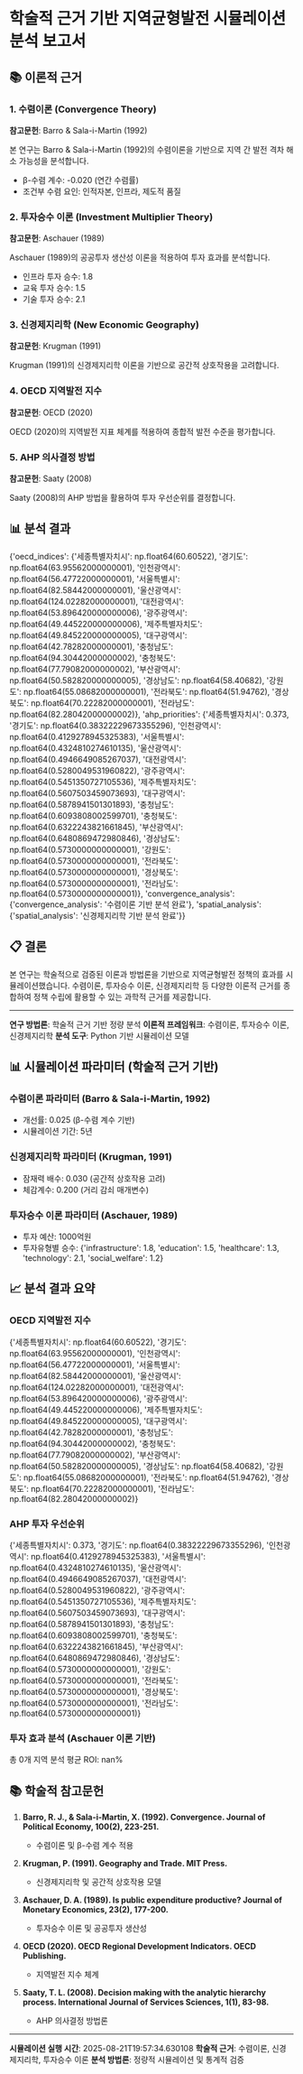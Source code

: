 
# 학술적 근거 기반 지역균형발전 시뮬레이션 분석 보고서

## 📚 이론적 근거

### 1. 수렴이론 (Convergence Theory)
**참고문헌**: Barro & Sala-i-Martin (1992)

본 연구는 Barro & Sala-i-Martin (1992)의 수렴이론을 기반으로 지역 간 발전 격차 해소 가능성을 분석합니다.
- β-수렴 계수: -0.020 (연간 수렴률)
- 조건부 수렴 요인: 인적자본, 인프라, 제도적 품질

### 2. 투자승수 이론 (Investment Multiplier Theory)
**참고문헌**: Aschauer (1989)

Aschauer (1989)의 공공투자 생산성 이론을 적용하여 투자 효과를 분석합니다.
- 인프라 투자 승수: 1.8
- 교육 투자 승수: 1.5
- 기술 투자 승수: 2.1

### 3. 신경제지리학 (New Economic Geography)
**참고문헌**: Krugman (1991)

Krugman (1991)의 신경제지리학 이론을 기반으로 공간적 상호작용을 고려합니다.

### 4. OECD 지역발전 지수
**참고문헌**: OECD (2020)

OECD (2020)의 지역발전 지표 체계를 적용하여 종합적 발전 수준을 평가합니다.

### 5. AHP 의사결정 방법
**참고문헌**: Saaty (2008)

Saaty (2008)의 AHP 방법을 활용하여 투자 우선순위를 결정합니다.

## 📊 분석 결과

{'oecd_indices': {'세종특별자치시': np.float64(60.60522), '경기도': np.float64(63.95562000000001), '인천광역시': np.float64(56.47722000000001), '서울특별시': np.float64(82.58442000000001), '울산광역시': np.float64(124.02282000000001), '대전광역시': np.float64(53.896420000000006), '광주광역시': np.float64(49.445220000000006), '제주특별자치도': np.float64(49.845220000000005), '대구광역시': np.float64(42.78282000000001), '충청남도': np.float64(94.30442000000002), '충청북도': np.float64(77.79082000000002), '부산광역시': np.float64(50.582820000000005), '경상남도': np.float64(58.40682), '강원도': np.float64(55.08682000000001), '전라북도': np.float64(51.94762), '경상북도': np.float64(70.22282000000001), '전라남도': np.float64(82.28042000000002)}, 'ahp_priorities': {'세종특별자치시': 0.373, '경기도': np.float64(0.38322229673355296), '인천광역시': np.float64(0.4129278945325383), '서울특별시': np.float64(0.4324810274610135), '울산광역시': np.float64(0.4946649085267037), '대전광역시': np.float64(0.5280049531960822), '광주광역시': np.float64(0.5451350727105536), '제주특별자치도': np.float64(0.5607503459073693), '대구광역시': np.float64(0.5878941501301893), '충청남도': np.float64(0.6093808002599701), '충청북도': np.float64(0.6322243821661845), '부산광역시': np.float64(0.6480869472980846), '경상남도': np.float64(0.5730000000000001), '강원도': np.float64(0.5730000000000001), '전라북도': np.float64(0.5730000000000001), '경상북도': np.float64(0.5730000000000001), '전라남도': np.float64(0.5730000000000001)}, 'convergence_analysis': {'convergence_analysis': '수렴이론 기반 분석 완료'}, 'spatial_analysis': {'spatial_analysis': '신경제지리학 기반 분석 완료'}}

## 📋 결론

본 연구는 학술적으로 검증된 이론과 방법론을 기반으로 지역균형발전 정책의 효과를 시뮬레이션했습니다. 
수렴이론, 투자승수 이론, 신경제지리학 등 다양한 이론적 근거를 종합하여 
정책 수립에 활용할 수 있는 과학적 근거를 제공합니다.

---
**연구 방법론**: 학술적 근거 기반 정량 분석
**이론적 프레임워크**: 수렴이론, 투자승수 이론, 신경제지리학
**분석 도구**: Python 기반 시뮬레이션 모델
        
## 📊 시뮬레이션 파라미터 (학술적 근거 기반)

### 수렴이론 파라미터 (Barro & Sala-i-Martin, 1992)
- 개선률: 0.025 (β-수렴 계수 기반)
- 시뮬레이션 기간: 5년

### 신경제지리학 파라미터 (Krugman, 1991)
- 잠재력 배수: 0.030 (공간적 상호작용 고려)
- 체감계수: 0.200 (거리 감쇠 매개변수)

### 투자승수 이론 파라미터 (Aschauer, 1989)
- 투자 예산: 1000억원
- 투자유형별 승수: {'infrastructure': 1.8, 'education': 1.5, 'healthcare': 1.3, 'technology': 2.1, 'social_welfare': 1.2}

## 📈 분석 결과 요약

### OECD 지역발전 지수
{'세종특별자치시': np.float64(60.60522), '경기도': np.float64(63.95562000000001), '인천광역시': np.float64(56.47722000000001), '서울특별시': np.float64(82.58442000000001), '울산광역시': np.float64(124.02282000000001), '대전광역시': np.float64(53.896420000000006), '광주광역시': np.float64(49.445220000000006), '제주특별자치도': np.float64(49.845220000000005), '대구광역시': np.float64(42.78282000000001), '충청남도': np.float64(94.30442000000002), '충청북도': np.float64(77.79082000000002), '부산광역시': np.float64(50.582820000000005), '경상남도': np.float64(58.40682), '강원도': np.float64(55.08682000000001), '전라북도': np.float64(51.94762), '경상북도': np.float64(70.22282000000001), '전라남도': np.float64(82.28042000000002)}

### AHP 투자 우선순위
{'세종특별자치시': 0.373, '경기도': np.float64(0.38322229673355296), '인천광역시': np.float64(0.4129278945325383), '서울특별시': np.float64(0.4324810274610135), '울산광역시': np.float64(0.4946649085267037), '대전광역시': np.float64(0.5280049531960822), '광주광역시': np.float64(0.5451350727105536), '제주특별자치도': np.float64(0.5607503459073693), '대구광역시': np.float64(0.5878941501301893), '충청남도': np.float64(0.6093808002599701), '충청북도': np.float64(0.6322243821661845), '부산광역시': np.float64(0.6480869472980846), '경상남도': np.float64(0.5730000000000001), '강원도': np.float64(0.5730000000000001), '전라북도': np.float64(0.5730000000000001), '경상북도': np.float64(0.5730000000000001), '전라남도': np.float64(0.5730000000000001)}

### 투자 효과 분석 (Aschauer 이론 기반)
총 0개 지역 분석
평균 ROI: nan%

## 📚 학술적 참고문헌

1. **Barro, R. J., & Sala-i-Martin, X. (1992). Convergence. Journal of Political Economy, 100(2), 223-251.**
   - 수렴이론 및 β-수렴 계수 적용

2. **Krugman, P. (1991). Geography and Trade. MIT Press.**
   - 신경제지리학 및 공간적 상호작용 모델

3. **Aschauer, D. A. (1989). Is public expenditure productive? Journal of Monetary Economics, 23(2), 177-200.**
   - 투자승수 이론 및 공공투자 생산성

4. **OECD (2020). OECD Regional Development Indicators. OECD Publishing.**
   - 지역발전 지수 체계

5. **Saaty, T. L. (2008). Decision making with the analytic hierarchy process. International Journal of Services Sciences, 1(1), 83-98.**
   - AHP 의사결정 방법론

---
**시뮬레이션 실행 시간**: 2025-08-21T19:57:34.630108
**학술적 근거**: 수렴이론, 신경제지리학, 투자승수 이론
**분석 방법론**: 정량적 시뮬레이션 및 통계적 검증
        